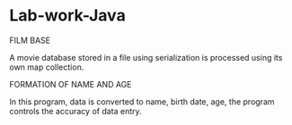 # Lab-work-Java

FILM BASE

A movie database stored in a file using serialization is processed using its own map collection.







FORMATION OF NAME AND AGE

In this program, data is converted to name, birth date, age, the program controls the accuracy of data entry.
